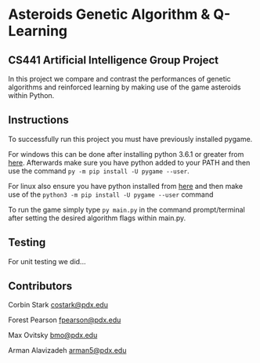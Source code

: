 # Asteroids Genetic Algorithm & Q-Learning
 
## CS441 Artificial Intelligence Group Project
In this project we compare and contrast the performances of genetic algorithms and reinforced learning by making use of the game asteroids within Python.

## Instructions
To successfully run this project you must have previously installed pygame.

For windows this can be done after installing python 3.6.1 or greater from [here](https://www.python.org/). Afterwards make sure you have python added to your PATH and then use the command ``py -m pip install -U pygame --user``.

For linux also ensure you have python installed from [here](https://www.python.org/) and then make use of the ``python3 -m pip install -U pygame --user`` command

To run the game simply type ``py main.py`` in the command prompt/terminal after setting the desired algorithm flags within main.py.
## Testing
For unit testing we did...

## Contributors

Corbin Stark <costark@pdx.edu>

Forest Pearson <fpearson@pdx.edu>

Max Ovitsky <bmo@pdx.edu>

Arman Alavizadeh <arman5@pdx.edu>
